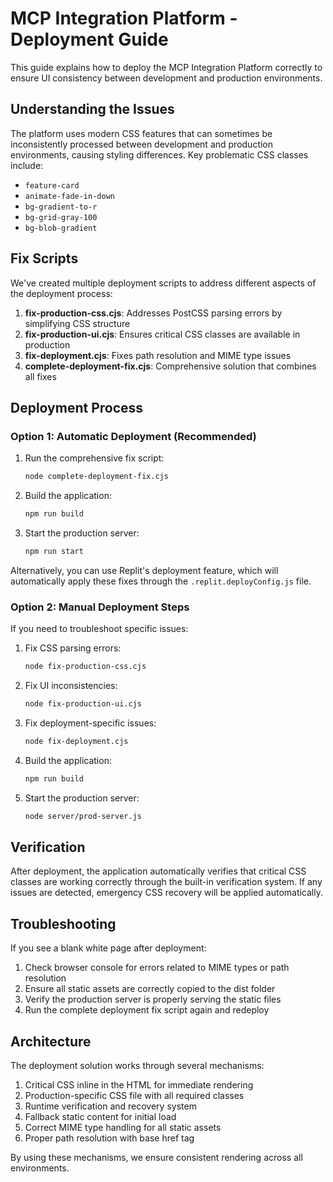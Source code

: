 # MCP Integration Platform - Deployment Guide

This guide explains how to deploy the MCP Integration Platform correctly to ensure UI consistency between development and production environments.

## Understanding the Issues

The platform uses modern CSS features that can sometimes be inconsistently processed between development and production environments, causing styling differences. Key problematic CSS classes include:

- `feature-card`
- `animate-fade-in-down`
- `bg-gradient-to-r` 
- `bg-grid-gray-100`
- `bg-blob-gradient`

## Fix Scripts

We've created multiple deployment scripts to address different aspects of the deployment process:

1. **fix-production-css.cjs**: Addresses PostCSS parsing errors by simplifying CSS structure
2. **fix-production-ui.cjs**: Ensures critical CSS classes are available in production
3. **fix-deployment.cjs**: Fixes path resolution and MIME type issues
4. **complete-deployment-fix.cjs**: Comprehensive solution that combines all fixes

## Deployment Process

### Option 1: Automatic Deployment (Recommended)

1. Run the comprehensive fix script:
   ```bash
   node complete-deployment-fix.cjs
   ```

2. Build the application:
   ```bash
   npm run build
   ```

3. Start the production server:
   ```bash
   npm run start
   ```

Alternatively, you can use Replit's deployment feature, which will automatically apply these fixes through the `.replit.deployConfig.js` file.

### Option 2: Manual Deployment Steps

If you need to troubleshoot specific issues:

1. Fix CSS parsing errors:
   ```bash
   node fix-production-css.cjs
   ```

2. Fix UI inconsistencies:
   ```bash
   node fix-production-ui.cjs
   ```

3. Fix deployment-specific issues:
   ```bash
   node fix-deployment.cjs
   ```

4. Build the application:
   ```bash
   npm run build
   ```

5. Start the production server:
   ```bash
   node server/prod-server.js
   ```

## Verification

After deployment, the application automatically verifies that critical CSS classes are working correctly through the built-in verification system. If any issues are detected, emergency CSS recovery will be applied automatically.

## Troubleshooting

If you see a blank white page after deployment:

1. Check browser console for errors related to MIME types or path resolution
2. Ensure all static assets are correctly copied to the dist folder
3. Verify the production server is properly serving the static files
4. Run the complete deployment fix script again and redeploy

## Architecture

The deployment solution works through several mechanisms:

1. Critical CSS inline in the HTML for immediate rendering
2. Production-specific CSS file with all required classes
3. Runtime verification and recovery system
4. Fallback static content for initial load
5. Correct MIME type handling for all static assets
6. Proper path resolution with base href tag

By using these mechanisms, we ensure consistent rendering across all environments.